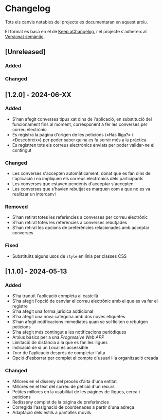 # Changelog

Tots els canvis notables del projecte es documentaran en aquest arxiu.

El format es basa en el de [Keep
aChangelog](https://keepachangelog.com/en/1.0.0/), i el projecte s'adhereix al
[Versionat semàntic](https://semver.org/spec/v2.0.0.html).

## [Unreleased]

### Added

### Changed


## [1.2.0] - 2024-06-XX

### Added

- S'han afegit converses tipus xat dins de l'aplicació, en substitució del funcionament
  fins al moment, corresponent a fer les converses per correu electrònic
- Es registra la pàgina d'origen de les peticions («Has lliga?» i «Descobreix») per poder
  saber quina es fa servir més a la pràctica
- Es registren tots els correus electrònics enviats per poder validar-ne el contingut

### Changed

- Les converses s'accepten automàticament, donat que es fan dins de l'aplicació i no
  impliquen els correus electrònics dels participants
- Les converses que estaven pendents d'acceptar s'accepten
- Les converses que s'havien rebutjat es marquen com a que no es va realitzar un
  intercanvi

### Removed

- S'han retirat totes les referències a converses per correu electrònic
- S'han retirat totes les referències a converses rebutjades
- S'han retirat les opcions de preferències relacionades amb acceptar converses

### Fixed

- Substituïts alguns usos de `style` en línia per classes CSS


## [1.1.0] - 2024-05-13

### Added

- S'ha traduït l'aplicació completa al castellà
- S'ha afegit l'opció de canviar el correu electrònic amb el que es va fer el
  registre
- S'ha afegit una forma jurídica addicional
- S'ha afegit una nova categoria amb dos noves etiquetes
- S'han afegit notificacions immediates quan se sol·liciten o rebutgen peticions
- S'ha afegit més contingut a les notificacions periòdiques
- Arxius bàsics per a una _Progressive Web APP_
- Limitació de distància a la que es fan les lligues
- Indicació de si un Local és accessible
- _Tour_ de l'aplicació després de completar l'alta
- Opció d'esborrar per complet el compte d'usuari i la organització creada

### Changed

- Millores en el disseny del procés d'alta d'una entitat
- Millores en el text del correu de petició d'un recurs
- Petites millores en la usabilitat de les pàgines de lligues, cerca i peticions
- Redisseny complet de la pàgina de preferències
- Corregida l'assignació de coordenades a partir d'una adreça
- Adaptació dels estils a pantalles mòvils

